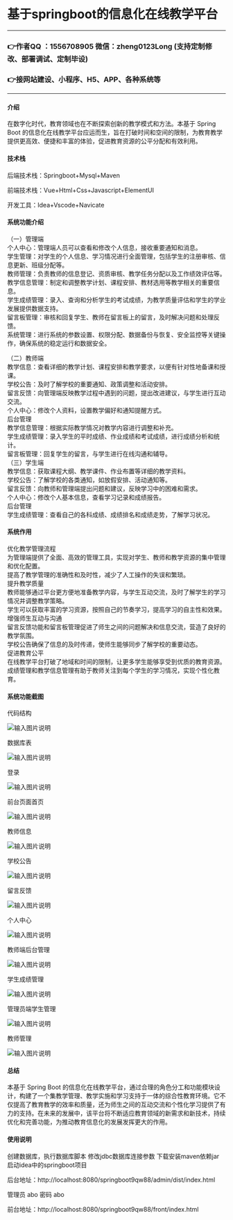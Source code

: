 # 基于springboot的信息化在线教学平台

---
### 👉作者QQ ：1556708905 微信：zheng0123Long (支持定制修改、部署调试、定制毕设)

### 👉接网站建设、小程序、H5、APP、各种系统等

---

#### 介绍

在数字化时代，教育领域也在不断探索创新的教学模式和方法。本基于 Spring Boot 的信息化在线教学平台应运而生，旨在打破时间和空间的限制，为教育教学提供更高效、便捷和丰富的体验，促进教育资源的公平分配和有效利用。

#### 技术栈

后端技术栈：Springboot+Mysql+Maven

前端技术栈：Vue+Html+Css+Javascript+ElementUI

开发工具：Idea+Vscode+Navicate

#### 系统功能介绍

（一）管理端  
个人中心：管理端人员可以查看和修改个人信息，接收重要通知和消息。  
学生管理：对学生的个人信息、学习情况进行全面管理，包括学生的注册审核、信息更新、班级分配等。  
教师管理：负责教师的信息登记、资质审核、教学任务分配以及工作绩效评估等。  
教学信息管理：制定和调整教学计划、课程安排、教材选用等教学相关的重要信息。  
学生成绩管理：录入、查询和分析学生的考试成绩，为教学质量评估和学生的学业发展提供数据支持。  
留言板管理：审核和回复学生、教师在留言板上的留言，及时解决问题和处理反馈。  
系统管理：进行系统的参数设置、权限分配、数据备份与恢复、安全监控等关键操作，确保系统的稳定运行和数据安全。  

（二）教师端  
教学信息：查看详细的教学计划、课程安排和教学要求，以便有针对性地备课和授课。  
学校公告：及时了解学校的重要通知、政策调整和活动安排。  
留言反馈：向管理端反映教学过程中遇到的问题，提出改进建议，与学生进行互动交流。  
个人中心：修改个人资料，设置教学偏好和通知提醒方式。  
后台管理  
教学信息管理：根据实际教学情况对教学内容进行调整和补充。  
学生成绩管理：录入学生的平时成绩、作业成绩和考试成绩，进行成绩分析和统计。  
留言板管理：回复学生的留言，与学生进行在线沟通和辅导。  
（三）学生端  
教学信息：获取课程大纲、教学课件、作业布置等详细的教学资料。  
学校公告：了解学校的各类通知，如放假安排、活动通知等。  
留言反馈：向教师和管理端提出问题和建议，反映学习中的困难和需求。  
个人中心：修改个人基本信息，查看学习记录和成绩报告。  
后台管理  
学生成绩管理：查看自己的各科成绩、成绩排名和成绩走势，了解学习状况。  

#### 系统作用

优化教学管理流程  
为管理端提供了全面、高效的管理工具，实现对学生、教师和教学资源的集中管理和优化配置。  
提高了教学管理的准确性和及时性，减少了人工操作的失误和繁琐。  
提升教学质量  
教师能够通过平台更方便地准备教学内容，与学生互动交流，及时了解学生的学习情况并调整教学策略。  
学生可以获取丰富的学习资源，按照自己的节奏学习，提高学习的自主性和效果。  
增强师生互动与沟通  
留言反馈功能和留言板管理促进了师生之间的问题解决和信息交流，营造了良好的教学氛围。  
学校公告确保了信息的及时传递，使师生能够同步了解学校的重要动态。  
促进教育公平  
在线教学平台打破了地域和时间的限制，让更多学生能够享受到优质的教育资源。  
成绩管理和教学信息管理有助于教师关注到每个学生的学习情况，实现个性化教育。  

#### 系统功能截图

代码结构

![输入图片说明](images/e89844999a3a35adf49659693f42615.png)

数据库表

![输入图片说明](images/4f62b1c3ac63eda9837fcd08082b002.png)

登录

![输入图片说明](images/c8ec20542b41db725ff92b507422ce0.png)

前台页面首页

![输入图片说明](images/8a0afb33be13df85b92cd3288d545ba.png)

教师信息

![输入图片说明](images/0f8dd3d16877ee9b34bf3df6ae2f916.png)

学校公告

![输入图片说明](images/d81736664b6e571a63aac18ea77c433.png)

留言反馈

![输入图片说明](images/23810f2c3acba490413d221fc7df663.png)

个人中心

![输入图片说明](images/73095c0f746961f715fdf89089252b2.png)

教师端后台管理

![输入图片说明](images/50b02f1ec51b178a87dcae3df65ec02.png)

学生成绩管理

![输入图片说明](images/2c959048adc3d4f13be40c76e5acee2.png)

管理员端学生管理

![输入图片说明](images/296f3c88dbb5dbe446e8a12e2e79210.png)

教师管理

![输入图片说明](images/0089165c2bc265c5d85e1874ecb2219.png)

#### 总结

本基于 Spring Boot 的信息化在线教学平台，通过合理的角色分工和功能模块设计，构建了一个集教学管理、教学实施和学习支持于一体的综合性教育环境。它不仅提高了教育教学的效率和质量，还为师生之间的互动交流和个性化学习提供了有力的支持。在未来的发展中，该平台将不断适应教育领域的新需求和新技术，持续优化和完善功能，为推动教育信息化的发展发挥更大的作用。

#### 使用说明

创建数据库，执行数据库脚本 修改jdbc数据库连接参数 下载安装maven依赖jar 启动idea中的springboot项目

后台地址：http://localhost:8080/springboot9qw88/admin/dist/index.html

管理员  abo 密码 abo

前台地址：http://localhost:8080/springboot9qw88/front/index.html

